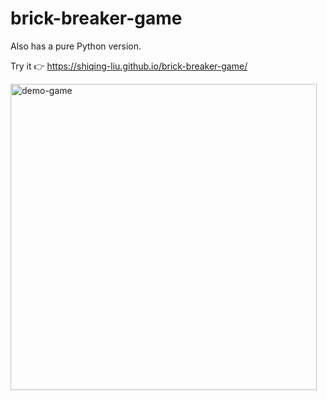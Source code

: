 # brick-breaker-game

Also has a pure Python version.

Try it 👉   <https://shiqing-liu.github.io/brick-breaker-game/>


<img width="490" alt="demo-game" src="https://github.com/user-attachments/assets/ac393394-43c3-49ef-8328-66c12a992f10">
